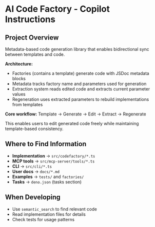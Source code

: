 # AI Code Factory - Copilot Instructions

## Project Overview

Metadata-based code generation library that enables bidirectional sync between templates and code.

**Architecture:**
- Factories (contains a template) generate code with JSDoc metadata blocks
- Metadata tracks factory name and parameters used for generation
- Extraction system reads edited code and extracts current parameter values
- Regeneration uses extracted parameters to rebuild implementations from templates

**Core workflow:** Template → Generate → Edit → Extract → Regenerate

This enables users to edit generated code freely while maintaining template-based consistency.

## Where to Find Information

- **Implementation** → `src/codefactory/*.ts`
- **MCP tools** → `src/mcp-server/tools/*.ts`
- **CLI** → `src/cli/*.ts`
- **User docs** → `docs/*.md`
- **Examples** → `tests/` and `factories/`
- **Tasks** → `deno.json` (tasks section)

## When Developing

- Use `semantic_search` to find relevant code
- Read implementation files for details
- Check tests for usage patterns
